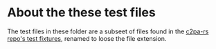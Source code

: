 # About the these test files

The test files in these folder are a subseet of files found in the [c2pa-rs repo's test fixtures](https://github.com/contentauth/c2pa-rs/tree/main/sdk/tests/fixtures), renamed to loose the file extension.
